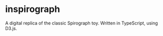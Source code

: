 inspirograph
==========

A digital replica of the classic Spirograph toy.  Written in TypeScript, using D3.js.
